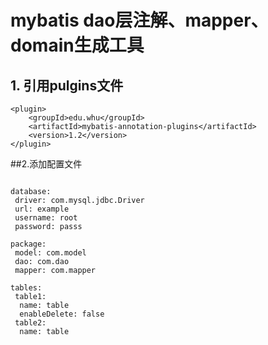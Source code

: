 # mybatis dao层注解、mapper、domain生成工具

## 1. 引用pulgins文件
```$xslt
<plugin>
    <groupId>edu.whu</groupId>
	<artifactId>mybatis-annotation-plugins</artifactId>
	<version>1.2</version>
</plugin>
```

##2.添加配置文件
```$xslt

database:
 driver: com.mysql.jdbc.Driver
 url: example
 username: root
 password: passs

package:
 model: com.model
 dao: com.dao
 mapper: com.mapper

tables:
 table1:
  name: table
  enableDelete: false
 table2:
  name: table
```